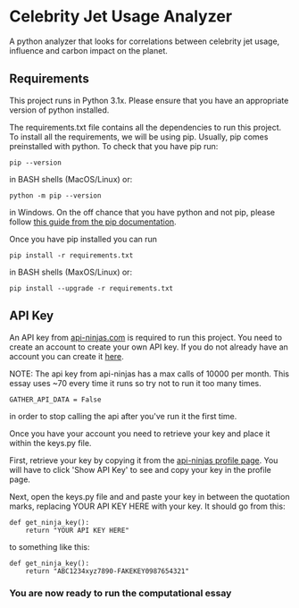 # Celebrity Jet Usage Analyzer

A python analyzer that looks for correlations between celebrity jet usage, influence
and carbon impact on the planet. 

## Requirements

This project runs in Python 3.1x. Please ensure that you have an appropriate 
version of python installed.

The requirements.txt file contains all the dependencies to run this project. To
install all the requirements, we will be using pip. Usually, pip comes preinstalled
with python. To check that you have pip run:

```
pip --version
``` 

in BASH shells (MacOS/Linux) or:

```
python -m pip --version
```

in Windows. On the off chance that you have python and not pip, please follow
[this guide from the pip documentation](https://pip.pypa.io/en/stable/installation/).

Once you have pip installed you can run
```
pip install -r requirements.txt
```
in BASH shells (MaxOS/Linux) or:
```
pip install --upgrade -r requirements.txt
```

## API Key

An API key from [api-ninjas.com](https://www.api-ninjas.com/) is required to run this 
project. You need to create an account to create your own API key. If you do not
already have an account you can create it [here](https://www.api-ninjas.com/register).

NOTE: The api key from api-ninjas has a max calls of 10000 per month. This essay uses
~70 every time it runs so try not to run it too many times.
```
GATHER_API_DATA = False
```
in order to stop calling the api after you've run it the first time.

Once you have your account you need to retrieve your key and place it within the 
keys.py file.

First, retrieve your key by copying it from the [api-ninjas profile page](https://www.api-ninjas.com/profile).
You will have to click 'Show API Key' to see and copy your key in the profile page.

Next, open the keys.py file and and paste your key in between the quotation marks,
replacing YOUR API KEY HERE with your key. It should go from this:
```
def get_ninja_key():
    return "YOUR API KEY HERE"
```
to something like this:
```
def get_ninja_key():
    return "ABC1234xyz7890-FAKEKEY0987654321"
```

### You are now ready to run the computational essay